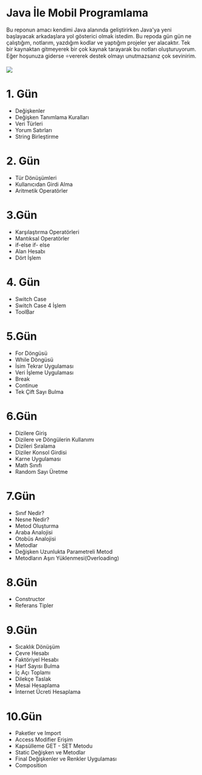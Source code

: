 # Java İle Mobil Programlama

Bu reponun amacı kendimi Java alanında geliştirirken Java'ya yeni başlayacak arkadaşlara yol gösterici olmak istedim. Bu repoda gün gün ne çalıştığım, notlarım, yazdığım kodlar ve yaptığım projeler yer alacaktır. Tek bir kaynaktan gitmeyerek bir çok kaynak tarayarak bu notları oluşturuyorum. Eğer hoşunuza giderse ⭐vererek destek olmayı unutmazsanız çok sevinirim.

![](https://www.vectorlogo.zone/logos/java/java-ar21.png)

# 1. Gün

* Değişkenler
* Değişken Tanımlama Kuralları
* Veri Türleri
* Yorum Satırları
* String Birleştirme

# 2. Gün

* Tür Dönüşümleri
* Kullanıcıdan Girdi Alma
* Aritmetik Operatörler

# 3.Gün

* Karşılaştırma Operatörleri
* Mantıksal Operatörler
* if-else if- else
* Alan Hesabı
* Dört İşlem

# 4. Gün
* Switch Case
* Switch Case 4 İşlem
* ToolBar

# 5.Gün

- For Döngüsü
- While Döngüsü
- İsim Tekrar Uygulaması
- Veri İşleme Uygulaması
- Break
- Continue
- Tek Çift Sayı Bulma

# 6.Gün

- Dizilere Giriş
- Dizilere ve Döngülerin Kullanımı
- Dizileri Sıralama
- Diziler Konsol Girdisi
- Karne Uygulaması
- Math Sınıfı
- Random Sayı Üretme

# 7.Gün

- Sınıf Nedir?
- Nesne Nedir?
- Metod Oluşturma
- Araba Analojisi
- Otobüs Analojisi
- Metodlar
- Değişken Uzunlukta Parametreli Metod
- Metodların Aşırı Yüklenmesi(Overloading)

# 8.Gün

* Constructor
* Referans Tipler

# 9.Gün

* Sıcaklık Dönüşüm
* Çevre Hesabı
* Faktöriyel Hesabı
* Harf Sayısı Bulma
* İç Açı Toplamı
* Dilekçe Taslak
* Mesai Hesaplama
* İnternet Ücreti Hesaplama

# 10.Gün

* Paketler ve Import
* Access Modifier Erişim
* Kapsülleme GET - SET Metodu
* Static Değişken ve Metodlar
* Final Değişkenler ve Renkler Uygulaması
* Composition